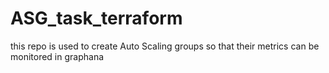 # ASG_task_terraform
this repo is used to create Auto Scaling groups so that their metrics can be monitored in graphana 
